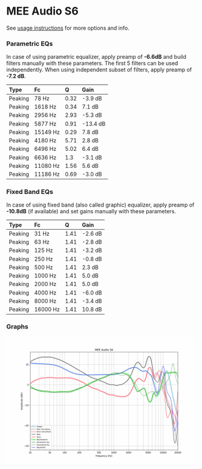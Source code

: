 # MEE Audio S6
See [usage instructions](https://github.com/jaakkopasanen/AutoEq#usage) for more options and info.

### Parametric EQs
In case of using parametric equalizer, apply preamp of **-6.6dB** and build filters manually
with these parameters. The first 5 filters can be used independently.
When using independent subset of filters, apply preamp of **-7.2 dB**.

| Type    | Fc       |    Q | Gain     |
|:--------|:---------|:-----|:---------|
| Peaking | 78 Hz    | 0.32 | -3.9 dB  |
| Peaking | 1618 Hz  | 0.34 | 7.1 dB   |
| Peaking | 2956 Hz  | 2.93 | -5.3 dB  |
| Peaking | 5877 Hz  | 0.91 | -13.4 dB |
| Peaking | 15149 Hz | 0.29 | 7.8 dB   |
| Peaking | 4180 Hz  | 5.71 | 2.8 dB   |
| Peaking | 6496 Hz  | 5.02 | 6.4 dB   |
| Peaking | 6636 Hz  | 1.3  | -3.1 dB  |
| Peaking | 11080 Hz | 1.56 | 5.6 dB   |
| Peaking | 11186 Hz | 0.69 | -3.0 dB  |

### Fixed Band EQs
In case of using fixed band (also called graphic) equalizer, apply preamp of **-10.8dB**
(if available) and set gains manually with these parameters.

| Type    | Fc       |    Q | Gain    |
|:--------|:---------|:-----|:--------|
| Peaking | 31 Hz    | 1.41 | -2.6 dB |
| Peaking | 63 Hz    | 1.41 | -2.8 dB |
| Peaking | 125 Hz   | 1.41 | -3.2 dB |
| Peaking | 250 Hz   | 1.41 | -0.8 dB |
| Peaking | 500 Hz   | 1.41 | 2.3 dB  |
| Peaking | 1000 Hz  | 1.41 | 5.0 dB  |
| Peaking | 2000 Hz  | 1.41 | 5.0 dB  |
| Peaking | 4000 Hz  | 1.41 | -6.0 dB |
| Peaking | 8000 Hz  | 1.41 | -3.4 dB |
| Peaking | 16000 Hz | 1.41 | 10.8 dB |

### Graphs
![](./MEE%20Audio%20S6.png)